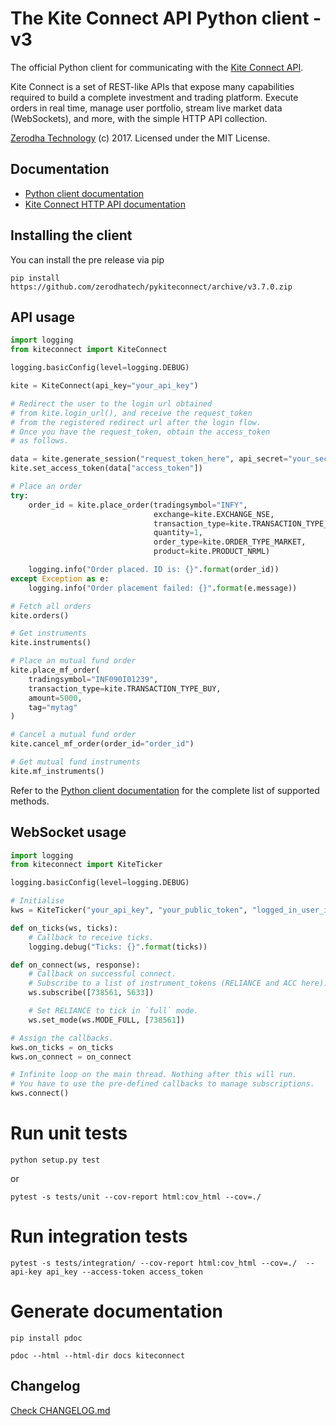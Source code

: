 # The Kite Connect API Python client - v3
The official Python client for communicating with the [Kite Connect API](https://kite.trade).

Kite Connect is a set of REST-like APIs that expose many capabilities required to build a complete investment and trading platform. Execute orders in real time, manage user portfolio, stream live market data (WebSockets), and more, with the simple HTTP API collection.

[Zerodha Technology](https://zerodha.com) (c) 2017. Licensed under the MIT License.

## Documentation
- [Python client documentation](https://kite.trade/docs/pykiteconnect)
- [Kite Connect HTTP API documentation](https://kite.trade/docs/connect/v3)

## Installing the client
You can install the pre release via pip
```
pip install https://github.com/zerodhatech/pykiteconnect/archive/v3.7.0.zip
```

## API usage
```python
import logging
from kiteconnect import KiteConnect

logging.basicConfig(level=logging.DEBUG)

kite = KiteConnect(api_key="your_api_key")

# Redirect the user to the login url obtained
# from kite.login_url(), and receive the request_token
# from the registered redirect url after the login flow.
# Once you have the request_token, obtain the access_token
# as follows.

data = kite.generate_session("request_token_here", api_secret="your_secret")
kite.set_access_token(data["access_token"])

# Place an order
try:
    order_id = kite.place_order(tradingsymbol="INFY",
                                exchange=kite.EXCHANGE_NSE,
                                transaction_type=kite.TRANSACTION_TYPE_BUY,
                                quantity=1,
                                order_type=kite.ORDER_TYPE_MARKET,
                                product=kite.PRODUCT_NRML)

    logging.info("Order placed. ID is: {}".format(order_id))
except Exception as e:
    logging.info("Order placement failed: {}".format(e.message))

# Fetch all orders
kite.orders()

# Get instruments
kite.instruments()

# Place an mutual fund order
kite.place_mf_order(
    tradingsymbol="INF090I01239",
    transaction_type=kite.TRANSACTION_TYPE_BUY,
    amount=5000,
    tag="mytag"
)

# Cancel a mutual fund order
kite.cancel_mf_order(order_id="order_id")

# Get mutual fund instruments
kite.mf_instruments()
```

Refer to the [Python client documentation](https://kite.trade/docs/pykiteconnect) for the complete list of supported methods.

## WebSocket usage
```python
import logging
from kiteconnect import KiteTicker

logging.basicConfig(level=logging.DEBUG)

# Initialise
kws = KiteTicker("your_api_key", "your_public_token", "logged_in_user_id")

def on_ticks(ws, ticks):
    # Callback to receive ticks.
    logging.debug("Ticks: {}".format(ticks))

def on_connect(ws, response):
    # Callback on successful connect.
    # Subscribe to a list of instrument_tokens (RELIANCE and ACC here).
    ws.subscribe([738561, 5633])

    # Set RELIANCE to tick in `full` mode.
    ws.set_mode(ws.MODE_FULL, [738561])

# Assign the callbacks.
kws.on_ticks = on_ticks
kws.on_connect = on_connect

# Infinite loop on the main thread. Nothing after this will run.
# You have to use the pre-defined callbacks to manage subscriptions.
kws.connect()
```

# Run unit tests

```
python setup.py test
```

or

```
pytest -s tests/unit --cov-report html:cov_html --cov=./
```

# Run integration tests

```
pytest -s tests/integration/ --cov-report html:cov_html --cov=./  --api-key api_key --access-token access_token
```

# Generate documentation

```
pip install pdoc

pdoc --html --html-dir docs kiteconnect
```

## Changelog

[Check CHANGELOG.md](CHANGELOG.md)

